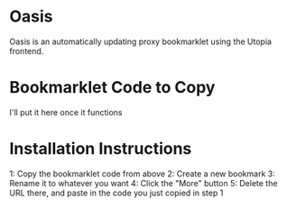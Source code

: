 # Oasis
Oasis is an automatically updating proxy bookmarklet using the Utopia frontend.

# Bookmarklet Code to Copy
I'll put it here once it functions

# Installation Instructions
1: Copy the bookmarklet code from above
2: Create a new bookmark
3: Rename it to whatever you want
4: Click the "More" button
5: Delete the URL there, and paste in the code you just copied in step 1
